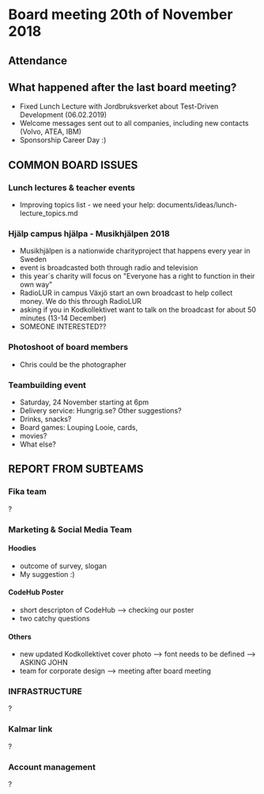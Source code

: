 # Board meeting 20th of November 2018
## Attendance

## What happened after the last board meeting? 
- Fixed Lunch Lecture with Jordbruksverket about Test-Driven Development (06.02.2019)
- Welcome messages sent out to all companies, including new contacts (Volvo, ATEA, IBM)
- Sponsorship Career Day :)

## COMMON BOARD ISSUES
### Lunch lectures & teacher events
- Improving topics list - we need your help: documents/ideas/lunch-lecture_topics.md

### Hjälp campus hjälpa - Musikhjälpen 2018
- Musikhjälpen is a nationwide charityproject that happens every year in Sweden
- event is broadcasted both through radio and television
- this year´s charity will focus on "Everyone has a right to function in their own way"
- RadioLUR in campus Växjö start an own broadcast to help collect money. We do this through RadioLUR
- asking if you in Kodkollektivet want to talk on the broadcast for about 50 minutes (13-14 December)
- SOMEONE INTERESTED??

### Photoshoot of board members
- Chris could be the photographer

### Teambuilding event
- Saturday, 24 November starting at 6pm
- Delivery service: Hungrig.se? Other suggestions?
- Drinks, snacks?
- Board games: Louping Looie, cards,
- movies?
- What else?

## REPORT FROM SUBTEAMS
### Fika team
?

### Marketing & Social Media Team
#### Hoodies
- outcome of survey, slogan
- My suggestion :)

#### CodeHub Poster
- short descripton of CodeHub --> checking our poster
- two catchy questions

#### Others
- new updated Kodkollektivet cover photo --> font needs to be defined --> ASKING JOHN
- team for corporate design --> meeting after board meeting

### INFRASTRUCTURE
?

### Kalmar link
?

### Account management
?
